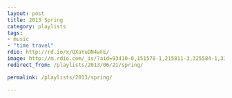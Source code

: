 ```yaml
---
layout: post
title: 2013 Spring
category: playlists
tags:
- music
- "time travel"
rdio: http://rd.io/x/QXaYuDN4wFE/
image: http://m.rdio.com/_is/?aid=93410-0,151578-1,215811-3,325584-1,330197-0,368759-2,387447-0,418706-0,571320-0&w=600&h=600
redirect_from: /playlists/2013/06/21/spring/

permalink: /playlists/2013/spring/

---
```



